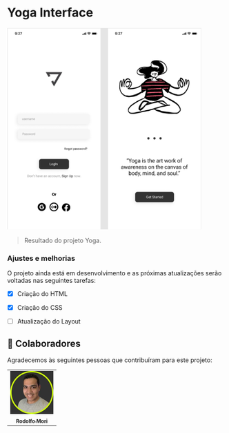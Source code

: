 # Yoga Interface


<img src="./assets/logo.png" width="450px"  alt="logo yoga">

> Resultado do projeto Yoga.

### Ajustes e melhorias

O projeto ainda está em desenvolvimento e as próximas atualizações serão voltadas nas seguintes tarefas:

- [x] Criação do HTML
- [x] Criação do CSS
- [ ] Atualização do Layout


## 🤝 Colaboradores

Agradecemos às seguintes pessoas que contribuíram para este projeto:

<table>
  <tr>
    <td align="center">
      <a href="#">
        <img src="./assets/rodolfo.jpeg" width="100px;" alt="Foto do Rodolfo"/><br>
        <sub>
          <b>Rodolfo Mori</b>
        </sub>
      </a>
    </td>
  </tr>
</table>


